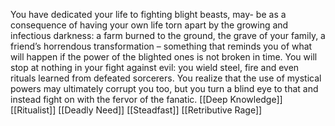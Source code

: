 You have dedicated your life to fighting blight beasts, may- be as a consequence of having your own life torn apart by the growing and infectious darkness: a farm burned to the ground, the grave of your family, a friend’s horrendous transformation – something that reminds you of what will happen if the power of the blighted ones is not broken in time.
You will stop at nothing in your fight against evil: you wield steel, fire and even rituals learned from defeated sorcerers. You realize that the use of mystical powers may ultimately corrupt you too, but you turn a blind eye to that and instead fight on with the fervor of the fanatic.
[[Deep Knowledge]]
[[Ritualist]]
[[Deadly Need]]
[[Steadfast]]
[[Retributive Rage]]